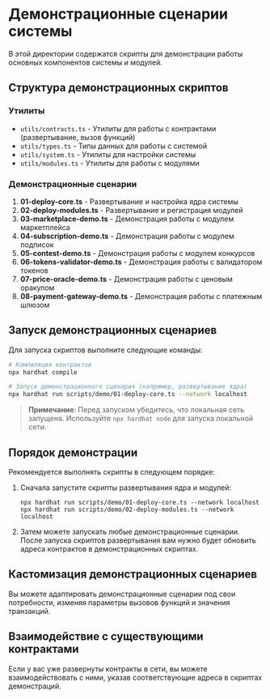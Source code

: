 # Демонстрационные сценарии системы

В этой директории содержатся скрипты для демонстрации работы основных компонентов системы и модулей.

## Структура демонстрационных скриптов

### Утилиты

- `utils/contracts.ts` - Утилиты для работы с контрактами (развертывание, вызов функций)
- `utils/types.ts` - Типы данных для работы с системой
- `utils/system.ts` - Утилиты для настройки системы
- `utils/modules.ts` - Утилиты для работы с модулями

### Демонстрационные сценарии

1. **01-deploy-core.ts** - Развертывание и настройка ядра системы
2. **02-deploy-modules.ts** - Развертывание и регистрация модулей
3. **03-marketplace-demo.ts** - Демонстрация работы с модулем маркетплейса
4. **04-subscription-demo.ts** - Демонстрация работы с модулем подписок
5. **05-contest-demo.ts** - Демонстрация работы с модулем конкурсов
6. **06-tokens-validator-demo.ts** - Демонстрация работы с валидатором токенов
7. **07-price-oracle-demo.ts** - Демонстрация работы с ценовым оракулом
8. **08-payment-gateway-demo.ts** - Демонстрация работы с платежным шлюзом

## Запуск демонстрационных сценариев

Для запуска скриптов выполните следующие команды:

```bash
# Компиляция контрактов
npx hardhat compile

# Запуск демонстрационного сценария (например, развертывание ядра)
npx hardhat run scripts/demo/01-deploy-core.ts --network localhost
```

> **Примечание**: Перед запуском убедитесь, что локальная сеть запущена. Используйте `npx hardhat node` для запуска локальной сети.

## Порядок демонстрации

Рекомендуется выполнять скрипты в следующем порядке:

1. Сначала запустите скрипты развертывания ядра и модулей:
   ```
   npx hardhat run scripts/demo/01-deploy-core.ts --network localhost
   npx hardhat run scripts/demo/02-deploy-modules.ts --network localhost
   ```

2. Затем можете запускать любые демонстрационные сценарии. После запуска скриптов развертывания вам нужно будет обновить адреса контрактов в демонстрационных скриптах.

## Кастомизация демонстрационных сценариев

Вы можете адаптировать демонстрационные сценарии под свои потребности, изменяя параметры вызовов функций и значения транзакций.

## Взаимодействие с существующими контрактами

Если у вас уже развернуты контракты в сети, вы можете взаимодействовать с ними, указав соответствующие адреса в скриптах демонстраций.

